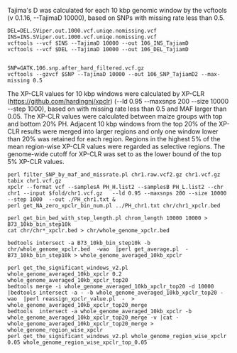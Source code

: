 Tajima's D was calculated for each 10 kbp genomic window by the vcftools (v 0.1.16, --TajimaD 10000), based on SNPs with missing rate less than 0.5. 

```
DEL=DEL.SViper.out.1000.vcf.uniqe.nomissing.vcf
INS=INS.SViper.out.1000.vcf.uniqe.nomissing.vcf
vcftools --vcf $INS --TajimaD 10000 --out 106_INS_TajiamD
vcftools --vcf $DEL --TajimaD 10000 --out 106_DEL_TajiamD


SNP=GATK.106.snp.after_hard_filtered.vcf.gz
vcftools --gzvcf $SNP --TajimaD 10000 --out 106_SNP_TajiamD2 --max-missing 0.5 
```

The XP-CLR values for 10 kbp windows were calculated by XP-CLR (https://github.com/hardingnj/xpclr) (--ld 0.95 --maxsnps 200 --size 10000 --step 1000), based on with missing rate less than 0.5 and MAF larger than 0.05. The XP-CLR values were calculated between maize groups with top and bottom 20% PH. Adjacent 10 kbp windows from the top 20% of the XP-CLR results were merged into larger regions and only one window lower than 20% was retained for each region. Regions in the highest 5% of the mean region-wise XP-CLR values were regarded as selective regions. The genome-wide cutoff for XP-CLR was set to as the lower bound of the top 5% XP-CLR values.

```
perl filter_SNP_by_maf_and_missrate.pl chr1.raw.vcf2.gz chr1.vcf.gz 
tabix chr1.vcf.gz
xpclr --format vcf --samplesA PH_H.list2 --samplesB PH_L.list2 --chr chr1 --input $fold/chr1.vcf.gz   --ld 0.95 --maxsnps 200 --size 10000 --step 1000  --out ./PH_chr1.txt &
perl get_NA_zero_xpclr_bin_num.pl ../PH_chr1.txt chr/chr1_xpclr.bed

perl get_bin_bed_with_step_length.pl chrom_length 10000 10000 > B73_10kb_bin_step10k
cat chr/chr*_xpclr.bed > chr/whole_genome_xpclr.bed

bedtools intersect -a B73_10kb_bin_step10k -b chr/whole_genome_xpclr.bed  -wao  |perl get_average.pl  - B73_10kb_bin_step10k > whole_genome_averaged_10kb_xpclr

perl get_the_significant_windows_v2.pl whole_genome_averaged_10kb_xpclr 0.2 whole_genome_averaged_10kb_xpclr_top20
bedtools merge -i whole_genome_averaged_10kb_xpclr_top20 -d 10000 |bedtools intersect -a - -b whole_genome_averaged_10kb_xpclr_top20 -wao  |perl reassign_xpclr_value.pl  -  > whole_genome_averaged_10kb_xpclr_top20_merge
bedtools  intersect -a whole_genome_averaged_10kb_xpclr -b whole_genome_averaged_10kb_xpclr_top20_merge -v |cat - whole_genome_averaged_10kb_xpclr_top20_merge > whole_genome_region_wise_xpclr
perl get_the_significant_windows_v2.pl whole_genome_region_wise_xpclr 0.05 whole_genome_region_wise_xpclr_top_0.05
```